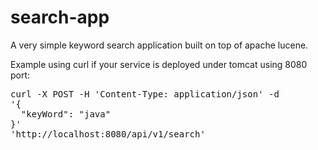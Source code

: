 search-app
==========

A very simple keyword search application built on top of apache lucene.

<p>Example using curl if your service is deployed under tomcat using 8080 port:</p>

<pre>curl -X POST -H 'Content-Type: application/json' -d 
'{
  "keyWord": "java"
}' 
'http://localhost:8080/api/v1/search'
</pre>
